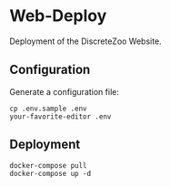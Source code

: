 # Web-Deploy

Deployment of the DiscreteZoo Website. 

## Configuration

Generate a configuration file:

```
cp .env.sample .env
your-favorite-editor .env
```

## Deployment

```
docker-compose pull
docker-compose up -d
```